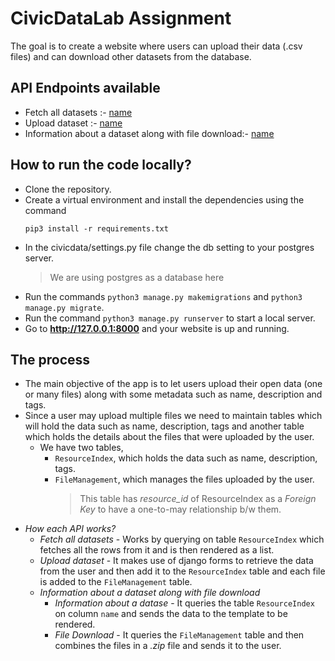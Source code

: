# CivicDataLab Assignment
The goal is to create a website where users can upload their data (.csv files) and can download other datasets from the database.

## API Endpoints available
- Fetch all datasets :- [name](url)
- Upload dataset :- [name](url)
- Information about a dataset along with file download:- [name](url)

## How to run the code locally?
- Clone the repository.
- Create a virtual environment and install the dependencies using the command
  ```
  pip3 install -r requirements.txt
  ```
- In the civicdata/settings.py file change the db setting to your postgres server.
  > We are using postgres as a database here
- Run the commands `python3 manage.py makemigrations` and `python3 manage.py migrate`.
- Run the command `python3 manage.py runserver` to start a local server.
- Go to **http://127.0.0.1:8000** and your website is up and running.

## The process 
- The main objective of the app is to let users upload their open data (one or many files) along with some metadata such as name, description and tags.
- Since a user may upload multiple files we need to maintain tables which will hold the data such as name, description, tags and another table which holds the details about the files that were uploaded by the user.
  - We have two tables, 
    - `ResourceIndex`, which holds the data such as name, description, tags.
    - `FileManagement`, which manages the files uploaded by the user. 
      > This table has *resource_id* of ResourceIndex as a _Foreign Key_ to have a one-to-may relationship b/w them. 
- *How each API works?*
  - _Fetch all datasets_ - Works by querying on table `ResourceIndex` which fetches all the rows from it and is then rendered as a list.
  - _Upload dataset_ - It makes use of django forms to retrieve the data from the user and then add it to the `ResourceIndex` table and each file is added to the `FileManagement` table.
  - _Information about a dataset along with file download_ 
    - _Information about a datase_ - It queries the table `ResourceIndex` on column `name` and sends the data to the template to be rendered.
    - _File Download_ - It queries the `FileManagement` table and then combines the files in a *.zip* file and sends it to the user.

